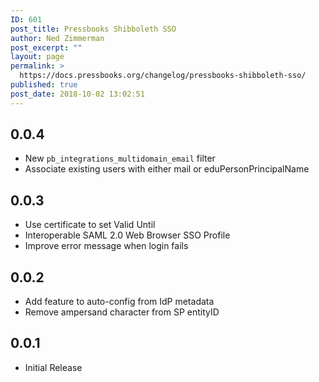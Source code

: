 ```yaml
---
ID: 601
post_title: Pressbooks Shibboleth SSO
author: Ned Zimmerman
post_excerpt: ""
layout: page
permalink: >
  https://docs.pressbooks.org/changelog/pressbooks-shibboleth-sso/
published: true
post_date: 2018-10-02 13:02:51
---
```

## 0.0.4
 * New `pb_integrations_multidomain_email` filter
 * Associate existing users with either mail or eduPersonPrincipalName

## 0.0.3
* Use certificate to set Valid Until
* Interoperable SAML 2.0 Web Browser SSO Profile
* Improve error message when login fails

## 0.0.2
* Add feature to auto-config from IdP metadata
* Remove ampersand character from SP entityID

## 0.0.1
* Initial Release